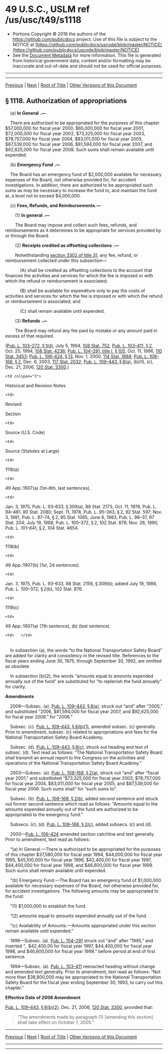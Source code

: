 ---
---

# 49 U.S.C., USLM ref /us/usc/t49/s1118

* Portions Copyright © 2016 the authors of the https://github.com/publicdocs project.
  Use of this file is subject to the NOTICE at [https://github.com/publicdocs/uscode/blob/master/NOTICE](https://github.com/publicdocs/uscode/blob/master/NOTICE)
* See the [Document Metadata](././../../../../../..//README.md) for more information.
  This file is generated from historical government data; content and/or formatting may be inaccurate and out-of-date and should not be used for official purposes.

----------
----------

[Previous](./../../../../../..//us/usc/t49/stII/ch11/schII/m__us_usc_t49_s1117.md) | [Next](./../../../../../..//us/usc/t49/stII/ch11/schII/m__us_usc_t49_s1119.md) | [Root of Title](./../../../../../../) | [Other Versions of this Document](https://publicdocs.github.io/go/links?ns=uslm&ref=%2Fus%2Fusc%2Ft49%2Fs1118)

## § 1118. Authorization of appropriations

    (a)  __In General__  __.—__ 

    There are authorized to be appropriated for the purposes of this chapter $57,000,000 for fiscal year 2000, $65,000,000 for fiscal year 2001, $72,000,000 for fiscal year 2002, $73,325,000 for fiscal year 2003, $78,757,000 for fiscal year 2004, $83,011,000 for fiscal year 2005, $87,539,000 for fiscal year 2006, $81,594,000 for fiscal year 2007, and $92,625,000 for fiscal year 2008. Such sums shall remain available until expended.

    (b)  __Emergency Fund__  __.—__ 

    The Board has an emergency fund of $2,000,000 available for necessary expenses of the Board, not otherwise provided for, for accident investigations. In addition, there are authorized to be appropriated such sums as may be necessary to increase the fund to, and maintain the fund at, a level not to exceed $4,000,000.

    (c) __Fees, Refunds, and Reimbursements.—__ 

        (1)  __In general__  __.—__ 

        The Board may impose and collect such fees, refunds, and reimbursements as it determines to be appropriate for services provided by or through the Board.

        (2)  __Receipts credited as offsetting collections__  __.—__ 

        Notwithstanding [section 3302 of title 31][/us/usc/t31/s3302], any fee, refund, or reimbursement collected under this subsection—

            (A) shall be credited as offsetting collections to the account that finances the activities and services for which the fee is imposed or with which the refund or reimbursement is associated;

            (B) shall be available for expenditure only to pay the costs of activities and services for which the fee is imposed or with which the refund or reimbursement is associated; and

            (C) shall remain available until expended.

        (3)  __Refunds__  __.—__ 

        The Board may refund any fee paid by mistake or any amount paid in excess of that required.

([Pub. L. 103–272, § 1(d)][/us/pl/103/272/s1/d], July 5, 1994, [108 Stat. 752][/us/stat/108/752]; [Pub. L. 103–411, § 2][/us/pl/103/411/s2], Oct. 25, 1994, [108 Stat. 4236][/us/stat/108/4236]; [Pub. L. 104–291, title I, § 105][/us/pl/104/291/s105], Oct. 11, 1996, [110 Stat. 3453][/us/stat/110/3453]; [Pub. L. 106–424, § 13][/us/pl/106/424/s13], Nov. 1, 2000, [114 Stat. 1888][/us/stat/114/1888]; [Pub. L. 108–168, § 2][/us/pl/108/168/s2], Dec. 6, 2003, [117 Stat. 2032][/us/stat/117/2032]; [Pub. L. 109–443, § 8(a)][/us/pl/109/443/s8/a], (b)(1), (c), Dec. 21, 2006, [120 Stat. 3300][/us/stat/120/3300].)

<table>

  <tr>

    <td colspan="3"> 

Historical and Revision Notes  </td>

  </tr>

  <tr>

    <td> 

Revised

Section  </td>

    <td> 

Source (U.S. Code)  </td>

    <td> 

Source (Statutes at Large)  </td>

  </tr>

  <tr>

    <td> 

1118(a)  </td>

    <td> 

49 App.:1907(a) (1st–6th, last sentences).  </td>

    <td> 

Jan. 3, 1975, Pub. L. 93–633, § 309(a), 88 Stat. 2173; Oct. 11, 1976, Pub. L. 94–481, 90 Stat. 2080; Sept. 11, 1978, Pub. L. 95–363, § 2, 92 Stat. 597; Nov. 3, 1981, Pub. L. 97–74, § 2, 95 Stat. 1065; June 6, 1983, Pub. L. 98–37, 97 Stat. 204; July 19, 1988, Pub. L. 100–372, § 2, 102 Stat. 876; Nov. 28, 1990, Pub. L. 101–641, § 2, 104 Stat. 4654.  </td>

  </tr>

  <tr>

    <td> 

1118(b)  </td>

    <td> 

49 App.:1907(b) (1st, 2d sentences).  </td>

    <td> 

Jan. 3, 1975, Pub. L. 93–633, 88 Stat. 2156, § 309(b); added July 19, 1988, Pub. L. 100–372, § 2(b), 102 Stat. 876.  </td>

  </tr>

  <tr>

    <td> 

1118(c)  </td>

    <td> 

49 App.:1907(a) (7th sentence), (b) (last sentence).  </td>

    <td>   </td>

  </tr>

</table>

    In subsection (a), the words “to the National Transportation Safety Board” are added for clarity and consistency in the revised title. References to the fiscal years ending June 30, 1975, through September 30, 1992, are omitted as obsolete.

    In subsection (b)(2), the words “amounts equal to amounts expended annually out of the fund” are substituted for “to replenish the fund annually” for clarity.

 __Amendments__ 

    2006—Subsec. (a). [Pub. L. 109–443, § 8(a)][/us/pl/109/443/s8/a], struck out “and” after “2005,” and substituted “2006, $81,594,000 for fiscal year 2007, and $92,625,000 for fiscal year 2008.” for “2006.”

    Subsec. (c). [Pub. L. 109–443, § 8(b)(1)][/us/pl/109/443/s8/b/1], amended subsec. (c) generally. Prior to amendment, subsec. (c) related to appropriations and fees for the National Transportation Safety Board Academy.

    Subsec. (d). [Pub. L. 109–443, § 8(c)][/us/pl/109/443/s8/c], struck out heading and text of subsec. (d). Text read as follows: “The National Transportation Safety Board shall transmit an annual report to the Congress on the activities and operations of the National Transportation Safety Board Academy.”

    2003—Subsec. (a). [Pub. L. 108–168, § 2(a)][/us/pl/108/168/s2/a], struck out “and” after “fiscal year 2001,” and substituted “$73,325,000 for fiscal year 2003, $78,757,000 for fiscal year 2004, $83,011,000 for fiscal year 2005, and $87,539,000 for fiscal year 2006. Such sums shall” for “such sums to”.

    Subsec. (b). [Pub. L. 108–168, § 2(b)][/us/pl/108/168/s2/b], added second sentence and struck out former second sentence which read as follows: “Amounts equal to the amounts expended annually out of the fund are authorized to be appropriated to the emergency fund.”

    Subsecs. (c), (d). [Pub. L. 108–168, § 2(c)][/us/pl/108/168/s2/c], added subsecs. (c) and (d).

    2000—[Pub. L. 106–424][/us/pl/106/424] amended section catchline and text generally. Prior to amendment, text read as follows:

    “(a) In General.—There is authorized to be appropriated for the purposes of this chapter $37,580,000 for fiscal year 1994, $44,000,000 for fiscal year 1995, $45,100,000 for fiscal year 1996, $42,400,00 for fiscal year 1997, $44,400,000 for fiscal year 1998, and $46,600,000 for fiscal year 1999. Such sums shall remain available until expended.

    “(b) Emergency Fund.—The Board has an emergency fund of $1,000,000 available for necessary expenses of the Board, not otherwise provided for, for accident investigations. The following amounts may be appropriated to the fund:

    “(1) $1,000,000 to establish the fund.

    “(2) amounts equal to amounts expended annually out of the fund.

    “(c) Availability of Amounts.—Amounts appropriated under this section remain available until expended.”

    1996—Subsec. (a). [Pub. L. 104–291][/us/pl/104/291] struck out “and” after “1995,” and inserted “, $42,400,00 for fiscal year 1997, $44,400,000 for fiscal year 1998, and $46,600,000 for fiscal year 1999.” before period at end of first sentence.

    1994—Subsec. (a). [Pub. L. 103–411][/us/pl/103/411] reenacted heading without change and amended text generally. Prior to amendment, text read as follows: “Not more than $38,800,000 may be appropriated to the National Transportation Safety Board for the fiscal year ending September 30, 1993, to carry out this chapter.”

 __Effective Date of 2006 Amendment__ 

[Pub. L. 109–443, § 8(b)(2)][/us/pl/109/443/s8/b/2], Dec. 21, 2006, [120 Stat. 3300][/us/stat/120/3300], provided that: 

> “The amendments made by paragraph (1) \[amending this section\] shall take effect on October 1, 2005.”

----------

[Previous](./../../../../../..//us/usc/t49/stII/ch11/schII/m__us_usc_t49_s1117.md) | [Next](./../../../../../..//us/usc/t49/stII/ch11/schII/m__us_usc_t49_s1119.md) | [Root of Title](./../../../../../../) | [Other Versions of this Document](https://publicdocs.github.io/go/links?ns=uslm&ref=%2Fus%2Fusc%2Ft49%2Fs1118)

----------
----------

[/us/usc/t31/s3302]: https://publicdocs.github.io/go/links?ns=uslm&ref=%2Fus%2Fusc%2Ft31%2Fs3302
[/us/pl/103/272/s1/d]: https://publicdocs.github.io/go/links?ns=uslm&ref=%2Fus%2Fpl%2F103%2F272%2Fs1%2Fd
[/us/stat/108/752]: https://publicdocs.github.io/go/links?ns=uslm&ref=%2Fus%2Fstat%2F108%2F752
[/us/pl/103/411/s2]: https://publicdocs.github.io/go/links?ns=uslm&ref=%2Fus%2Fpl%2F103%2F411%2Fs2
[/us/stat/108/4236]: https://publicdocs.github.io/go/links?ns=uslm&ref=%2Fus%2Fstat%2F108%2F4236
[/us/pl/104/291/s105]: https://publicdocs.github.io/go/links?ns=uslm&ref=%2Fus%2Fpl%2F104%2F291%2Fs105
[/us/stat/110/3453]: https://publicdocs.github.io/go/links?ns=uslm&ref=%2Fus%2Fstat%2F110%2F3453
[/us/pl/106/424/s13]: https://publicdocs.github.io/go/links?ns=uslm&ref=%2Fus%2Fpl%2F106%2F424%2Fs13
[/us/stat/114/1888]: https://publicdocs.github.io/go/links?ns=uslm&ref=%2Fus%2Fstat%2F114%2F1888
[/us/pl/108/168/s2]: https://publicdocs.github.io/go/links?ns=uslm&ref=%2Fus%2Fpl%2F108%2F168%2Fs2
[/us/stat/117/2032]: https://publicdocs.github.io/go/links?ns=uslm&ref=%2Fus%2Fstat%2F117%2F2032
[/us/pl/109/443/s8/a]: https://publicdocs.github.io/go/links?ns=uslm&ref=%2Fus%2Fpl%2F109%2F443%2Fs8%2Fa
[/us/stat/120/3300]: https://publicdocs.github.io/go/links?ns=uslm&ref=%2Fus%2Fstat%2F120%2F3300
[/us/pl/109/443/s8/a]: https://publicdocs.github.io/go/links?ns=uslm&ref=%2Fus%2Fpl%2F109%2F443%2Fs8%2Fa
[/us/pl/109/443/s8/b/1]: https://publicdocs.github.io/go/links?ns=uslm&ref=%2Fus%2Fpl%2F109%2F443%2Fs8%2Fb%2F1
[/us/pl/109/443/s8/c]: https://publicdocs.github.io/go/links?ns=uslm&ref=%2Fus%2Fpl%2F109%2F443%2Fs8%2Fc
[/us/pl/108/168/s2/a]: https://publicdocs.github.io/go/links?ns=uslm&ref=%2Fus%2Fpl%2F108%2F168%2Fs2%2Fa
[/us/pl/108/168/s2/b]: https://publicdocs.github.io/go/links?ns=uslm&ref=%2Fus%2Fpl%2F108%2F168%2Fs2%2Fb
[/us/pl/108/168/s2/c]: https://publicdocs.github.io/go/links?ns=uslm&ref=%2Fus%2Fpl%2F108%2F168%2Fs2%2Fc
[/us/pl/106/424]: https://publicdocs.github.io/go/links?ns=uslm&ref=%2Fus%2Fpl%2F106%2F424
[/us/pl/104/291]: https://publicdocs.github.io/go/links?ns=uslm&ref=%2Fus%2Fpl%2F104%2F291
[/us/pl/103/411]: https://publicdocs.github.io/go/links?ns=uslm&ref=%2Fus%2Fpl%2F103%2F411
[/us/pl/109/443/s8/b/2]: https://publicdocs.github.io/go/links?ns=uslm&ref=%2Fus%2Fpl%2F109%2F443%2Fs8%2Fb%2F2
[/us/stat/120/3300]: https://publicdocs.github.io/go/links?ns=uslm&ref=%2Fus%2Fstat%2F120%2F3300


